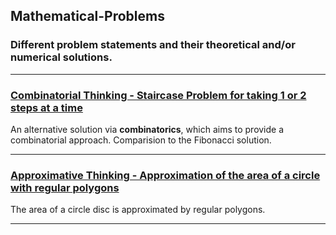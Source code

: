 ## Mathematical-Problems
### Different problem statements and their theoretical and/or numerical solutions.

---
### [**Combinatorial Thinking - Staircase Problem for taking 1 or 2 steps at a time**](https://nbviewer.jupyter.org/github/Gordi33/Mathematical-Problems/blob/master/CombinatorialThinking%20.ipynb)
An alternative solution via **combinatorics**, which aims to provide a combinatorial approach. Comparision to the Fibonacci solution.

---

### [**Approximative Thinking - Approximation of the area of a circle with regular polygons**](https://nbviewer.org/github/Gordi33/Mathematical-Problems/blob/master/ApproximativeThinking.ipynb)
The area of a circle disc is approximated by regular polygons.

---
